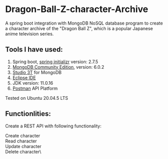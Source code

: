 # Dragon-Ball-Z-character-Archive

A spring boot integration with MongoDB NoSQL database program to create a character archive of the "Dragon Ball Z", which is a popular Japanese anime television series.

## Tools I have used:
1. Spring boot, [spring initializr](https://start.spring.io/) version: 2.7.5
2. [MongoDB Community Edition](https://www.mongodb.com/docs/manual/tutorial/install-mongodb-on-ubuntu/), version: 6.0.2
3. [Studio 3T](https://studio3t.com/download/) for MongoDB
4. [Eclipse IDE](https://www.eclipse.org/downloads/packages/release/indigo/sr2/eclipse-ide-java-developers)
5. JDK version: 11.0.16
6. [Postman](https://www.postman.com/downloads/) API Platform

Tested on Ubuntu 20.04.5 LTS

## Functionlities:
Create a REST API with following functionality:

Create character\
Read character\
Update character\
Delete character\

